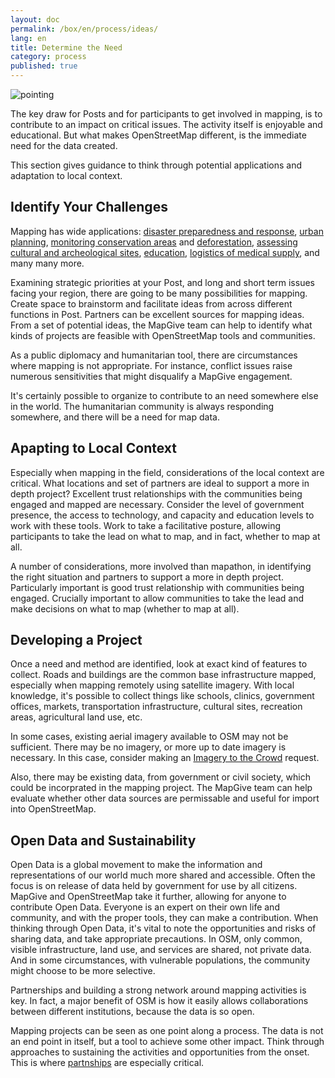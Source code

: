 ```yaml
---
layout: doc
permalink: /box/en/process/ideas/
lang: en
title: Determine the Need
category: process
published: true
---
```


![pointing]({{site.baseurl}}/img/posts/pointing.jpg)

The key draw for Posts and for participants to get involved in mapping, is to contribute to an impact on critical issues. The activity itself is enjoyable and educational. But what makes OpenStreetMap different, is the immediate need for the data created.

This section gives guidance to think through potential applications and adaptation to local context.

## Identify Your Challenges

Mapping has wide applications: [disaster preparedness and response](http://hotosm.org/projects/nepal_2015_earthquake_response), [urban planning](http://mapkibera.org/), [monitoring conservation areas](http://moabi.org/) and [deforestation](http://mapazonia.org/), [assessing cultural and archeological sites](http://www.opennordics.org/open-data-cultural-heritage-mapping-challenge/), [education](http://teachosm.org/en/), [logistics of medical supply](https://vimeo.com/112430421), and many many more.

Examining strategic priorities at your Post, and long and short term issues facing your region, there are going to be many possibilities for mapping. Create space to brainstorm and facilitate ideas from across different functions in Post. Partners can be excellent sources for mapping ideas. From a set of potential ideas, the MapGive team can help to identify what kinds of projects are feasible with OpenStreetMap tools and communities.

As a public diplomacy and humanitarian tool, there are circumstances where mapping is not appropriate. For instance, conflict issues raise numerous sensitivities that might disqualify a MapGive engagement.

It's certainly possible to organize to contribute to an need somewhere else in the world. The humanitarian community is always responding somewhere, and there will be a need for map data.

## Apapting to Local Context

Especially when mapping in the field, considerations of the local context are critical. What locations and set of partners are ideal to support a more in depth project? Excellent trust relationships with the communities being engaged and mapped are necessary. Consider the level of government presence, the access to technology, and capacity and education levels to work with these tools. Work to take a facilitative posture, allowing participants to take the lead on what to map, and in fact, whether to map at all.

A number of considerations, more involved than mapathon, in identifying the right situation and partners to support a more in depth project. Particularly important is good trust relationship with communities being engaged. Crucially important to allow communities to take the lead and make decisions on what to map (whether to map at all).

## Developing a Project

Once a need and method are identified, look at exact kind of features to collect. Roads and buildings are the common base infrastructure mapped, especially when mapping remotely using satellite imagery. With local knowledge, it's possible to collect things like schools, clinics, government offices, markets, transportation infrastructure, cultural sites, recreation areas, agricultural land use, etc.

In some cases, existing aerial imagery available to OSM may not be sufficient. There may be no imagery, or more up to date imagery is necessary. In this case, consider making an [Imagery to the Crowd](http://mapgive.state.gov/ittc/) request.

Also, there may be existing data, from government or civil society, which could be incorprated in the mapping project. The MapGive team can help evaluate whether other data sources are permissable and useful for import into OpenStreetMap.

## Open Data and Sustainability

Open Data is a global movement to make the information and representations of our world much more shared and accessible. Often the focus is on release of data held by government for use by all citizens. MapGive and OpenStreetMap take it further, allowing for anyone to contribute Open Data. Everyone is an expert on their own life and community, and with the proper tools, they can make a contribution. When thinking through Open Data, it's vital to note the opportunities and risks of sharing data, and take appropriate precautions. In OSM, only common, visible infrastructure, land use, and services are shared, not private data. And in some circumstances, with vulnerable populations, the community might choose to be more selective.

Partnerships and building a strong network around mapping activities is key. In fact, a major benefit of OSM is how it easily allows collaborations between different institutions, because the data is so open. 

Mapping projects can be seen as one point along a process. The data is not an end point in itself, but a tool to achieve some other impact. Think through approaches to sustaining the activities and opportunities from the onset. This is where [partnships]({{site.baseurl}}/en/process/partners) are especially critical.


